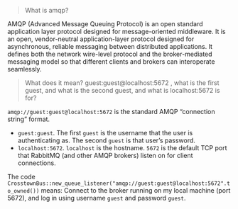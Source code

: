>What is amqp?

AMQP (Advanced Message Queuing Protocol) is an open standard application layer protocol designed for message-oriented middleware. It is an open, vendor-neutral application-layer protocol designed for asynchronous, reliable messaging between distributed applications. It defines both the network wire-level protocol and the broker-mediated messaging model so that different clients and brokers can interoperate seamlessly.

>What does it mean? guest:guest@localhost:5672 , what is the first guest, and what
is the second guest, and what is localhost:5672 is for?

`amqp://guest:guest@localhost:5672` is the standard AMQP “connection string” format. 

- `guest:guest`. The first `guest` is the username that the user is authenticating as. The second `guest` is that user’s password.
- `localhost:5672`. `localhost` is the hostname. `5672` is the default TCP port that RabbitMQ (and other AMQP brokers) listen on for client connections.

The code `CrosstownBus::new_queue_listener("amqp://guest:guest@localhost:5672".to_owned())` means: Connect to the broker running on my local machine (port 5672), and log in using username `guest` and password `guest`.